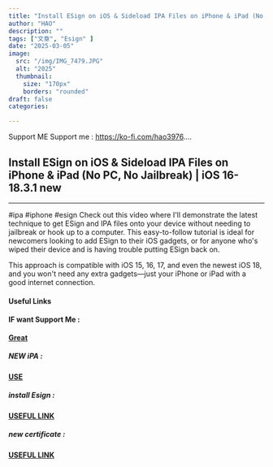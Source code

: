 ```yaml
---
title: "Install ESign on iOS & Sideload IPA Files on iPhone & iPad (No PC, No Jailbreak) | iOS 16-18.3.1 new"
author: "HAO"
description: ""
tags: ["文章", "Esign" ]
date: "2025-03-05"
image:
  src: "/img/IMG_7479.JPG"
  alt: "2025"
  thumbnail:
    size: "170px"
    borders: "rounded"
draft: false
categories:

---
```


Support ME 
Support me : https://ko-fi.com/hao3976....
<!--more-->

## **Install ESign on iOS & Sideload IPA Files on iPhone & iPad (No PC, No Jailbreak) | iOS 16-18.3.1 new**

---

#ipa #iphone #esign 
Check out this video where I'll demonstrate the latest technique to get ESign and IPA files onto your device without needing to jailbreak or hook up to a computer. This easy-to-follow tutorial is ideal for newcomers looking to add ESign to their iOS gadgets, or for anyone who's wiped their device and is having trouble putting ESign back on.

This approach is compatible with iOS 15, 16, 17, and even the newest iOS 18, and you won't need any extra gadgets—just your iPhone or iPad with a good internet connection.

#### **Useful Links**

#### **<and font style="background: "> IF want Support Me :</font>** 
**[  Great](https://www.paypal.me/haotech)**

##### **<and font style="background: "> NEW iPA : </font>** 
**[  USE](https://www.patreon.com/hao8?utm_medium=unknown&utm_source=join_link&utm_campaign=creatorshare_creator&utm_content=copyLink)**

##### **<font style="background:  "> install Esign  :</font>** 
**[ USEFUL LINK](https://scarletinstall.bio.link/)**

##### **<font style="background:  "> new certificate :</font>** 
**[ USEFUL LINK ](https://jiun8631.pages.dev/post/esign_0226/)**
